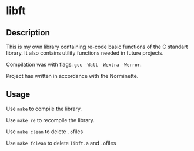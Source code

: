 # libft

## Description

This is my own library containing re-code basic functions of the C standart library. 
It also contains utility functions needed in future projects.

Compilation was with flags: `gcc -Wall -Wextra -Werror`.

Project has written in accordance with the Norminette.

## Usage

Use `make` to compile the library.

Use `make re` to recompile the library.

Use `make clean` to delete `.o`files

Use `make fclean` to delete `libft.a` and `.o`files